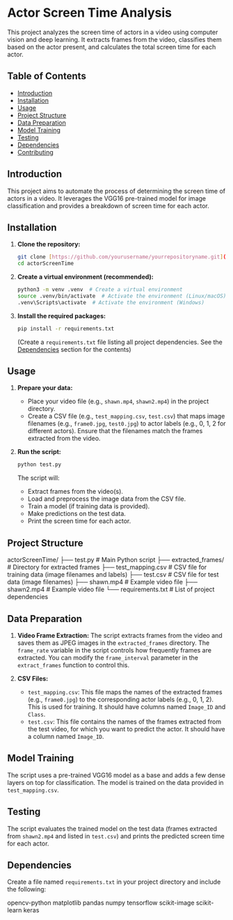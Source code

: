 # Actor Screen Time Analysis

This project analyzes the screen time of actors in a video using computer vision and deep learning. It extracts frames from the video, classifies them based on the actor present, and calculates the total screen time for each actor.

## Table of Contents

- [Introduction](#introduction)
- [Installation](#installation)
- [Usage](#usage)
- [Project Structure](#project-structure)
- [Data Preparation](#data-preparation)
- [Model Training](#model-training)
- [Testing](#testing)
- [Dependencies](#dependencies)
- [Contributing](#contributing)

## Introduction

This project aims to automate the process of determining the screen time of actors in a video. It leverages the VGG16 pre-trained model for image classification and provides a breakdown of screen time for each actor.

## Installation

1.  **Clone the repository:**

    ```bash
    git clone [https://github.com/yourusername/yourrepositoryname.git](https://github.com/yourusername/yourrepositoryname.git)  # Replace with your repository URL
    cd actorScreenTime
    ```

2.  **Create a virtual environment (recommended):**

    ```bash
    python3 -m venv .venv  # Create a virtual environment
    source .venv/bin/activate  # Activate the environment (Linux/macOS)
    .venv\Scripts\activate  # Activate the environment (Windows)
    ```

3.  **Install the required packages:**

    ```bash
    pip install -r requirements.txt
    ```
    (Create a `requirements.txt` file listing all project dependencies.  See the [Dependencies](#dependencies) section for the contents)

## Usage

1.  **Prepare your data:**

    *   Place your video file (e.g., `shawn.mp4`, `shawn2.mp4`) in the project directory.
    *   Create a CSV file (e.g., `test_mapping.csv`, `test.csv`) that maps image filenames (e.g., `frame0.jpg`, `test0.jpg`) to actor labels (e.g., 0, 1, 2 for different actors).  Ensure that the filenames match the frames extracted from the video.

2.  **Run the script:**

    ```bash
    python test.py
    ```

    The script will:

    *   Extract frames from the video(s).
    *   Load and preprocess the image data from the CSV file.
    *   Train a model (if training data is provided).
    *   Make predictions on the test data.
    *   Print the screen time for each actor.

## Project Structure
actorScreenTime/
├── test.py             # Main Python script
├── extracted_frames/   # Directory for extracted frames
├── test_mapping.csv    # CSV file for training data (image filenames and labels)
├── test.csv            # CSV file for test data (image filenames)
├── shawn.mp4           # Example video file
├── shawn2.mp4          # Example video file
└── requirements.txt    # List of project dependencies

## Data Preparation

1.  **Video Frame Extraction:** The script extracts frames from the video and saves them as JPEG images in the `extracted_frames` directory.  The `frame_rate` variable in the script controls how frequently frames are extracted.  You can modify the `frame_interval` parameter in the `extract_frames` function to control this.

2.  **CSV Files:**

    *   `test_mapping.csv`: This file maps the names of the extracted frames (e.g., `frame0.jpg`) to the corresponding actor labels (e.g., 0, 1, 2).  This is used for training.  It should have columns named `Image_ID` and `Class`.
    *   `test.csv`: This file contains the names of the frames extracted from the test video, for which you want to predict the actor. It should have a column named `Image_ID`.

## Model Training

The script uses a pre-trained VGG16 model as a base and adds a few dense layers on top for classification.  The model is trained on the data provided in `test_mapping.csv`.

## Testing

The script evaluates the trained model on the test data (frames extracted from `shawn2.mp4` and listed in `test.csv`) and prints the predicted screen time for each actor.

## Dependencies

Create a file named `requirements.txt` in your project directory and include the following:

opencv-python
matplotlib
pandas
numpy
tensorflow
scikit-image
scikit-learn
keras

